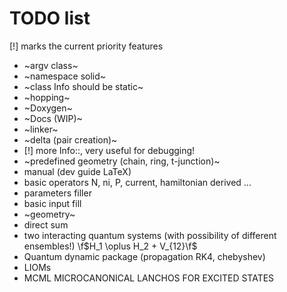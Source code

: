# TODO list

[!] marks the current priority features

* ~argv class~
* ~namespace solid~
* ~class Info should be static~
* ~hopping~
* ~Doxygen~
* ~Docs (WIP)~
* ~linker~
* ~delta (pair creation)~
* [!] more Info::,  very useful for debugging!
* ~predefined geometry (chain, ring, t-junction)~
* manual (dev guide LaTeX)
* basic operators N, ni, P, current, hamiltonian derived ...
* parameters filler
* basic input fill
* ~geometry~
* direct sum
* two interacting quantum systems (with possibility of different ensembles!) \f$H_1 \oplus H_2 + V_{12}\f$
* Quantum dynamic package (propagation RK4, chebyshev)
* LIOMs
* MCML MICROCANONICAL LANCHOS FOR EXCITED STATES
